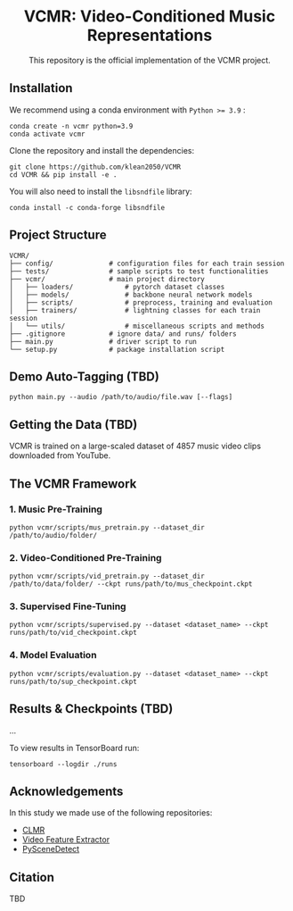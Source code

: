 <div align="center">

# VCMR: Video-Conditioned Music Representations
This repository is the official implementation of the VCMR project.
  
</div>

## Installation

We recommend using a conda environment with ``Python >= 3.9`` :
```
conda create -n vcmr python=3.9
conda activate vcmr
```
Clone the repository and install the dependencies:
```
git clone https://github.com/klean2050/VCMR
cd VCMR && pip install -e .
```

You will also need to install the ``libsndfile`` library:
```
conda install -c conda-forge libsndfile
```

## Project Structure

```
VCMR/
├── config/              # configuration files for each train session
├── tests/               # sample scripts to test functionalities
├── vcmr/                # main project directory
│   ├── loaders/             # pytorch dataset classes
│   ├── models/              # backbone neural network models
│   ├── scripts/             # preprocess, training and evaluation
│   ├── trainers/            # lightning classes for each train session
│   └── utils/               # miscellaneous scripts and methods
├── .gitignore           # ignore data/ and runs/ folders
├── main.py              # driver script to run
└── setup.py             # package installation script
```

## Demo Auto-Tagging (TBD)

```
python main.py --audio /path/to/audio/file.wav [--flags]
```

## Getting the Data (TBD)

VCMR is trained on a large-scaled dataset of 4857 music video clips downloaded from YouTube.

## The VCMR Framework

### 1. Music Pre-Training

```
python vcmr/scripts/mus_pretrain.py --dataset_dir /path/to/audio/folder/
```

### 2. Video-Conditioned Pre-Training

```
python vcmr/scripts/vid_pretrain.py --dataset_dir /path/to/data/folder/ --ckpt runs/path/to/mus_checkpoint.ckpt
```

### 3. Supervised Fine-Tuning

```
python vcmr/scripts/supervised.py --dataset <dataset_name> --ckpt runs/path/to/vid_checkpoint.ckpt
```

### 4. Model Evaluation

```
python vcmr/scripts/evaluation.py --dataset <dataset_name> --ckpt runs/path/to/sup_checkpoint.ckpt
```

## Results & Checkpoints (TBD)

...

To view results in TensorBoard run:
```
tensorboard --logdir ./runs
```

## Acknowledgements

In this study we made use of the following repositories:

* [CLMR](https://github.com/Spijkervet/CLMR)
* [Video Feature Extractor](https://github.com/antoine77340/video_feature_extractor)
* [PySceneDetect](https://github.com/Breakthrough/PySceneDetect)

## Citation

TBD
